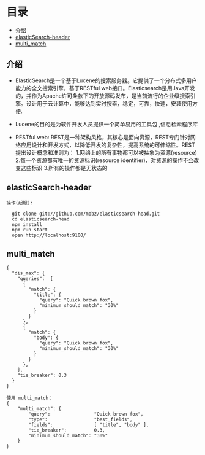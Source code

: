 # 目录

- [介绍](#介绍)
- [elasticSearch-header](#elasticSearch-header)
- [multi_match](#multi_match)


## 介绍
- ElasticSearch是一个基于Lucene的搜索服务器。它提供了一个分布式多用户能力的全文搜索引擎，基于RESTful web接口。Elasticsearch是用Java开发的，并作为Apache许可条款下的开放源码发布，是当前流行的企业级搜索引擎。设计用于云计算中，能够达到实时搜索，稳定，可靠，快速，安装使用方便.

- Lucene的目的是为软件开发人员提供一个简单易用的工具包    ,信息检索程序库

- RESTful web: 
  REST是一种架构风格，其核心是面向资源，REST专门针对网络应用设计和开发方式，以降低开发的复杂性，提高系统的可伸缩性。REST提出设计概念和准则为：
  1.网络上的所有事物都可以被抽象为资源(resource)
  2.每一个资源都有唯一的资源标识(resource identifier)，对资源的操作不会改变这些标识
  3.所有的操作都是无状态的


## elasticSearch-header

```
操作(起服):

  git clone git://github.com/mobz/elasticsearch-head.git
  cd elasticsearch-head
  npm install
  npm run start
  open http://localhost:9100/
```



## multi_match

```
{
  "dis_max": {
    "queries":  [
      {
        "match": {
          "title": {
            "query": "Quick brown fox",
            "minimum_should_match": "30%"
          }
        }
      },
      {
        "match": {
          "body": {
            "query": "Quick brown fox",
            "minimum_should_match": "30%"
          }
        }
      },
    ],
    "tie_breaker": 0.3
  }
}

使用 multi_match：
{
    "multi_match": {
        "query":                "Quick brown fox",
        "type":                 "best_fields", 
        "fields":               [ "title", "body" ],
        "tie_breaker":          0.3,
        "minimum_should_match": "30%" 
    }
}
```

